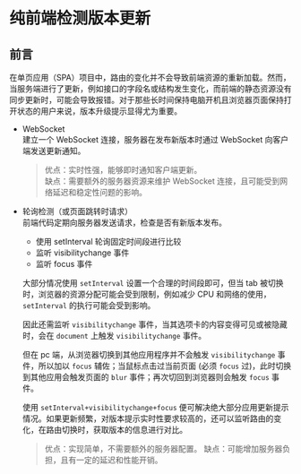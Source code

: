# 纯前端检测版本更新

## 前言

在单页应用（SPA）项目中，路由的变化并不会导致前端资源的重新加载。然而，当服务端进行了更新，例如接口的字段名或结构发生变化，而前端的静态资源没有同步更新时，可能会导致报错。对于那些长时间保持电脑开机且浏览器页面保持打开状态的用户来说，版本升级提示显得尤为重要。

- WebSocket<br />
  建立一个 WebSocket 连接，服务器在发布新版本时通过 WebSocket 向客户端发送更新通知。

  > 优点：实时性强，能够即时通知客户端更新。<br />
  > 缺点：需要额外的服务器资源来维护 WebSocket 连接，且可能受到网络延迟和稳定性问题的影响。

- 轮询检测（或页面跳转时请求）<br />
  前端代码定期向服务器发送请求，检查是否有新版本发布。

  - 使用 setInterval 轮询固定时间段进行比较
  - 监听 visibilitychange 事件
  - 监听 focus 事件

  大部分情况使用 `setInterval` 设置一个合理的时间段即可，但当 tab 被切换时，浏览器的资源分配可能会受到限制，例如减少 CPU 和网络的使用，`setInterval` 的执行可能会受到影响。

  因此还需监听 `visibilitychange` 事件，当其选项卡的内容变得可见或被隐藏时，会在 `document` 上触发 `visibilitychange` 事件。

  但在 pc 端，从浏览器切换到其他应用程序并不会触发 `visibilitychange` 事件，所以加以 `focus` 辅佐；当鼠标点击过当前页面 (必须 `focus` 过)，此时切换到其他应用会触发页面的 `blur` 事件；再次切回到浏览器则会触发 `focus` 事件。

  使用 `setInterval+visibilitychange+focus` 便可解决绝大部分应用更新提示情况。如果更新频繁，对版本提示实时性要求较高的，还可以监听路由的变化，在路由切换时，获取版本的信息进行对比。

  > 优点：实现简单，不需要额外的服务器配置。
  > 缺点：可能增加服务器负担，且有一定的延迟和性能开销。
